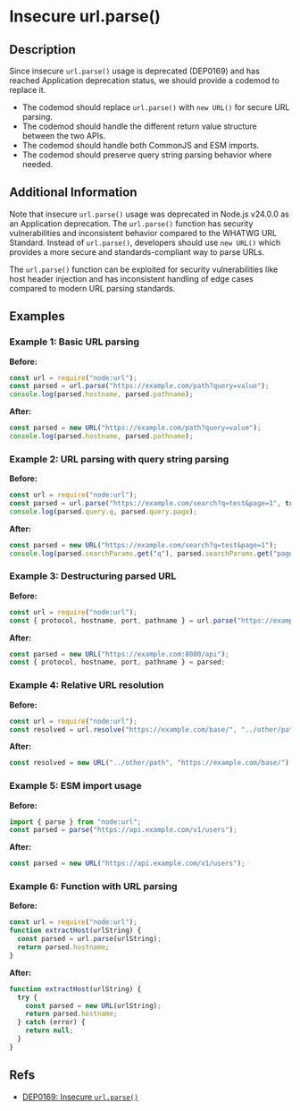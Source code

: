 # Insecure url.parse()

## Description

Since insecure `url.parse()` usage is deprecated (DEP0169) and has reached Application deprecation status, we should provide a codemod to replace it.

- The codemod should replace `url.parse()` with `new URL()` for secure URL parsing.
- The codemod should handle the different return value structure between the two APIs.
- The codemod should handle both CommonJS and ESM imports.
- The codemod should preserve query string parsing behavior where needed.

## Additional Information

Note that insecure `url.parse()` usage was deprecated in Node.js v24.0.0 as an Application deprecation. The `url.parse()` function has security vulnerabilities and inconsistent behavior compared to the WHATWG URL Standard. Instead of `url.parse()`, developers should use `new URL()` which provides a more secure and standards-compliant way to parse URLs.

The `url.parse()` function can be exploited for security vulnerabilities like host header injection and has inconsistent handling of edge cases compared to modern URL parsing standards.

## Examples

### Example 1: Basic URL parsing

**Before:**

```js
const url = require("node:url");
const parsed = url.parse("https://example.com/path?query=value");
console.log(parsed.hostname, parsed.pathname);
```

**After:**

```js
const parsed = new URL("https://example.com/path?query=value");
console.log(parsed.hostname, parsed.pathname);
```

### Example 2: URL parsing with query string parsing

**Before:**

```js
const url = require("node:url");
const parsed = url.parse("https://example.com/search?q=test&page=1", true);
console.log(parsed.query.q, parsed.query.page);
```

**After:**

```js
const parsed = new URL("https://example.com/search?q=test&page=1");
console.log(parsed.searchParams.get("q"), parsed.searchParams.get("page"));
```

### Example 3: Destructuring parsed URL

**Before:**

```js
const url = require("node:url");
const { protocol, hostname, port, pathname } = url.parse("https://example.com:8080/api");
```

**After:**

```js
const parsed = new URL("https://example.com:8080/api");
const { protocol, hostname, port, pathname } = parsed;
```

### Example 4: Relative URL resolution

**Before:**

```js
const url = require("node:url");
const resolved = url.resolve("https://example.com/base/", "../other/path");
```

**After:**

```js
const resolved = new URL("../other/path", "https://example.com/base/").href;
```

### Example 5: ESM import usage

**Before:**

```js
import { parse } from "node:url";
const parsed = parse("https://api.example.com/v1/users");
```

**After:**

```js
const parsed = new URL("https://api.example.com/v1/users");
```

### Example 6: Function with URL parsing

**Before:**

```js
const url = require("node:url");
function extractHost(urlString) {
  const parsed = url.parse(urlString);
  return parsed.hostname;
}
```

**After:**

```js
function extractHost(urlString) {
  try {
    const parsed = new URL(urlString);
    return parsed.hostname;
  } catch (error) {
    return null;
  }
}
```

## Refs

- [DEP0169: Insecure `url.parse()`](https://nodejs.org/api/deprecations.html#dep0169)